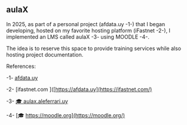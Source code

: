 ## aulaX ##

In 2025, as part of a personal project (afdata.uy -1-) that I began developing, hosted on my favorite hosting platform (iFastnet -2-), I implemented an LMS called aulaX -3- using MOODLE -4-.

The idea is to reserve this space to provide training services while also hosting project documentation.

References:

-1- [afdata.uy ](https://afdata.uy)

-2- [ifastnet.com ]([https://afdata.uy](https://ifastnet.com/)

-3- [🎓 aulax.aleferrari.uy ](https://aulax.aleferrari.uy)

-4- [🎓 https://moodle.org](https://moodle.org/)

